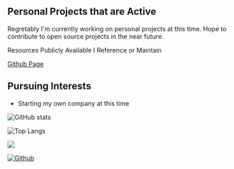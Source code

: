 ## Personal Projects that are Active

Regretably I'm currently working on personal projects at this time. Hope to contribute to open source projects in the near future. 

Resources Publicly Available I Reference or Maintain

[Github Page](https://cyburstud.github.io/Cyburstud/)

## Pursuing Interests

* Starting my own company at this time

![GitHub stats](https://github-readme-stats.vercel.app/api?username=cyburstud&show_icons=true&theme=tokyonight&count_private=true)

![Top Langs](https://github-readme-stats.vercel.app/api/top-langs/?username=cyburstud&theme=tokyonight)

![](https://visitor-badge.laobi.icu/badge?page_id=cyburstud.cyburstud)

[![Github](https://img.shields.io/github/followers/cyburstud?label=Follow&style=social)](https://github.com/cyburstud)
